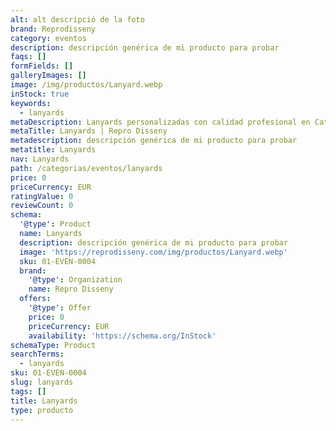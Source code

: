 ```yaml
---
alt: alt descripció de la foto
brand: Reprodisseny
category: eventos
description: descripción genérica de mi producto para probar
faqs: []
formFields: []
galleryImages: []
image: /img/productos/Lanyard.webp
inStock: true
keywords:
  - lanyards
metaDescription: Lanyards personalizadas con calidad profesional en Cataluña.
metaTitle: Lanyards | Repro Disseny
metadescription: descripción genérica de mi producto para probar
metatitle: Lanyards
nav: Lanyards
path: /categorias/eventos/lanyards
price: 0
priceCurrency: EUR
ratingValue: 0
reviewCount: 0
schema:
  '@type': Product
  name: Lanyards
  description: descripción genérica de mi producto para probar
  image: 'https://reprodisseny.com/img/productos/Lanyard.webp'
  sku: 01-EVEN-0004
  brand:
    '@type': Organization
    name: Repro Disseny
  offers:
    '@type': Offer
    price: 0
    priceCurrency: EUR
    availability: 'https://schema.org/InStock'
schemaType: Product
searchTerms:
  - lanyards
sku: 01-EVEN-0004
slug: lanyards
tags: []
title: Lanyards
type: producto
---
```


